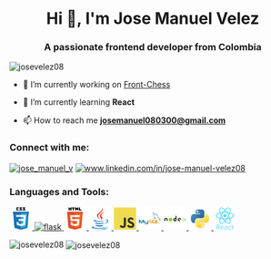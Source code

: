<h1 align="center">Hi 👋, I'm Jose Manuel Velez</h1>
<h3 align="center">A passionate frontend developer from Colombia</h3>

<p align="left"> <img src="https://komarev.com/ghpvc/?username=josevelez08&label=Profile%20views&color=0e75b6&style=flat" alt="josevelez08" /> </p>

- 🔭 I’m currently working on [Front-Chess](https://github.com/josevelez08/Front-Chess)

- 🌱 I’m currently learning **React**

- 📫 How to reach me **josemanuel080300@gmail.com**

<h3 align="left">Connect with me:</h3>
<p align="left">
<a href="https://twitter.com/jose_manuel_v" target="blank"><img align="center" src="https://raw.githubusercontent.com/rahuldkjain/github-profile-readme-generator/master/src/images/icons/Social/twitter.svg" alt="jose_manuel_v" height="30" width="40" /></a>
<a href="https://linkedin.com/in/www.linkedin.com/in/jose-manuel-velez08" target="blank"><img align="center" src="https://raw.githubusercontent.com/rahuldkjain/github-profile-readme-generator/master/src/images/icons/Social/linked-in-alt.svg" alt="www.linkedin.com/in/jose-manuel-velez08" height="30" width="40" /></a>
</p>

<h3 align="left">Languages and Tools:</h3>
<p align="left"> <a href="https://www.w3schools.com/css/" target="_blank"> <img src="https://raw.githubusercontent.com/devicons/devicon/master/icons/css3/css3-original-wordmark.svg" alt="css3" width="40" height="40"/> </a> <a href="https://flask.palletsprojects.com/" target="_blank"> <img src="https://www.vectorlogo.zone/logos/pocoo_flask/pocoo_flask-icon.svg" alt="flask" width="40" height="40"/> </a> <a href="https://www.w3.org/html/" target="_blank"> <img src="https://raw.githubusercontent.com/devicons/devicon/master/icons/html5/html5-original-wordmark.svg" alt="html5" width="40" height="40"/> </a> <a href="https://www.java.com" target="_blank"> <img src="https://raw.githubusercontent.com/devicons/devicon/master/icons/java/java-original.svg" alt="java" width="40" height="40"/> </a> <a href="https://developer.mozilla.org/en-US/docs/Web/JavaScript" target="_blank"> <img src="https://raw.githubusercontent.com/devicons/devicon/master/icons/javascript/javascript-original.svg" alt="javascript" width="40" height="40"/> </a> <a href="https://www.mysql.com/" target="_blank"> <img src="https://raw.githubusercontent.com/devicons/devicon/master/icons/mysql/mysql-original-wordmark.svg" alt="mysql" width="40" height="40"/> </a> <a href="https://nodejs.org" target="_blank"> <img src="https://raw.githubusercontent.com/devicons/devicon/master/icons/nodejs/nodejs-original-wordmark.svg" alt="nodejs" width="40" height="40"/> </a> <a href="https://www.python.org" target="_blank"> <img src="https://raw.githubusercontent.com/devicons/devicon/master/icons/python/python-original.svg" alt="python" width="40" height="40"/> </a> <a href="https://reactjs.org/" target="_blank"> <img src="https://raw.githubusercontent.com/devicons/devicon/master/icons/react/react-original-wordmark.svg" alt="react" width="40" height="40"/> </a> </p>

<p><img align="left" src="https://github-readme-stats.vercel.app/api/top-langs?username=josevelez08&show_icons=true&locale=en&layout=compact" alt="josevelez08" /></p>

<p>&nbsp;<img align="center" src="https://github-readme-stats.vercel.app/api?username=josevelez08&show_icons=true&locale=en" alt="josevelez08" /></p>
